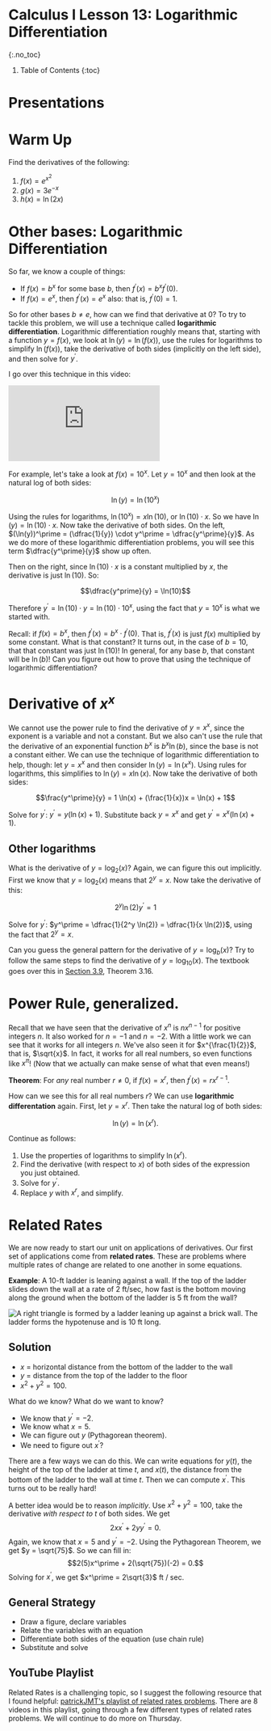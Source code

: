 # Calculus I Lesson 13: Logarithmic Differentiation
{:.no_toc}

1. Table of Contents
{:toc}

# Presentations

# Warm Up

Find the derivatives of the following:

1. $f(x) = e^{x^2}$
2. $g(x) = 3e^{-x}$
3. $h(x) = \ln(2x)$

# Other bases: Logarithmic Differentiation

So far, we know a couple of things:

* If $f(x) = b^x$ for some base $b$, then $f^\prime(x) = b^x f^\prime(0)$.
* If $f(x) = e^x$, then $f^\prime(x) = e^x$ also: that is, $f^\prime(0) = 1$.

So for other bases $b \neq e$, how can we find that derivative at $0$? To try to tackle this problem, we will use a technique called **logarithmic differentiation**. Logarithmic differentiation roughly means that, starting with a function $y = f(x)$, we look at $\ln(y) = \ln(f(x))$, use the rules for logarithms to simplify $\ln(f(x))$, take the derivative of both sides (implicitly on the left side), and then solve for $y^\prime$.

I go over this technique in this video:

<div class="youtube-container">
<iframe src="https://www.youtube.com/embed/eaMeqp_L7Ec" frameborder="0" allow="accelerometer; autoplay; clipboard-write; encrypted-media; gyroscope; picture-in-picture"></iframe>
</div>

For example, let's take a look at $f(x) = 10^x$. Let $y = 10^x$ and then look at the natural log of both sides:

$$\ln(y) = \ln(10^x)$$

Using the rules for logarithms, $\ln(10^x) = x \ln(10)$, or $\ln(10) \cdot x$. So we have $\ln(y) = \ln(10) \cdot x$. Now take the derivative of both sides. On the left, $(\ln(y))^\prime = (\dfrac{1}{y}) \cdot y^\prime = \dfrac{y^\prime}{y}$. As we do more of these logarithmic differentiation problems, you will see this term $\dfrac{y^\prime}{y}$ show up often.

Then on the right, since $\ln(10) \cdot x$ is a constant multiplied by $x$, the derivative is just $\ln(10)$. So:

$$\dfrac{y^prime}{y} = \ln(10)$$

Therefore $y^\prime = \ln(10) \cdot y = \ln(10) \cdot 10^x$, using the fact that $y = 10^x$ is what we started with.

Recall: if $f(x) = b^x$, then $f^\prime(x) = b^x \cdot f^\prime(0)$. That is, $f^\prime(x)$ is just $f(x)$ multiplied by some constant. What is that constant? It turns out, in the case of $b = 10$, that that constant was just $\ln(10)$! In general, for any base $b$, that constant will be $\ln(b)$! Can you figure out how to prove that using the technique of logarithmic differentiation?

# Derivative of $x^x$

We cannot use the power rule to find the derivative of $y = x^x$, since the exponent is a variable and not a constant. But we also can't use the rule that the derivative of an exponential function $b^x$ is $b^x \ln(b)$, since the base is not a constant either. We can use the technique of logarithmic differentiation to help, though: let $y = x^x$ and then consider $\ln(y) = \ln(x^x)$. Using rules for logarithms, this simplifies to $\ln(y) = x \ln(x)$. Now take the derivative of both sides:

$$\frac{y^\prime}{y} = 1 \ln(x) + (\frac{1}{x})x = \ln(x) + 1$$

Solve for $y^\prime$: $y^\prime = y(\ln(x) + 1)$. Substitute back $y = x^x$ and get $y^\prime = x^x (\ln(x) + 1)$.

## Other logarithms

What is the derivative of $y = \log_2(x)$? Again, we can figure this out implicitly. First we know that $y = \log_2(x)$ means that $2^y = x$. Now take the derivative of this:

$$2^y \ln(2) y^\prime = 1$$

Solve for $y^\prime$: $y^\prime = \dfrac{1}{2^y \ln(2)} = \dfrac{1}{x \ln(2)}$, using the fact that $2^y = x$.

Can you guess the general pattern for the derivative of $y = \log_b(x)$? Try to follow the same steps to find the derivative of $y = \log_{10}(x)$. The textbook goes over this in [Section 3.9](https://openstax.org/books/calculus-volume-1/pages/3-9-derivatives-of-exponential-and-logarithmic-functions), Theorem 3.16.

# Power Rule, generalized.

Recall that we have seen that the derivative of $x^n$ is $n x^{n-1}$ for positive integers $n$. It also worked for $n = -1$ and $n = -2$. With a little work we can see that it works for all integers $n$. We've also seen it for $x^{\frac{1}{2}}$, that is, $\sqrt{x}$. In fact, it works for all real numbers, so even functions like $x^\pi$! (Now that we actually can make sense of what that even means!)

**Theorem**: For *any* real number $r \neq 0$, if $f(x) = x^r$, then $f^\prime(x) = r x^{r - 1}$.

How can we see this for all real numbers $r$? We can use **logarithmic differentation** again. First, let $y = x^r$. Then take the natural log of both sides:

$$\ln(y) = \ln(x^r).$$

Continue as follows:

1. Use the properties of logarithms to simplify $\ln(x^r)$.
2. Find the derivative (with respect to $x$) of both sides of the expression you just obtained.
3. Solve for $y^\prime$.
4. Replace $y$ with $x^r$, and simplify.

# Related Rates

We are now ready to start our unit on applications of derivatives. Our first set of applications come from **related rates**. These are problems where multiple rates of change are related to one another in some equations.

**Example**: A 10-ft ladder is leaning against a wall. If the top of the ladder slides down the wall at a rate of 2 ft/sec, how fast is the bottom moving along the ground when the bottom of the ladder is 5 ft from the wall?

<img src="https://openstax.org/resources/5985bce6625143cae885714f862041da23457e09" data-media-type="image/jpeg" alt="A right triangle is formed by a ladder leaning up against a brick wall. The ladder forms the hypotenuse and is 10 ft long." />

## Solution

* $x$ = horizontal distance from the bottom of the ladder to the wall
* $y$ = distance from the top of the ladder to the floor
* $x^2 + y^2 = 100$.

What do we know? What do we want to know?

* We know that $y^\prime = -2$.
* We know what $x = 5$.
* We can figure out $y$ (Pythagorean theorem).
* We need to figure out $x^\prime$?

There are a few ways we can do this. We can write equations for $y(t)$, the height of the top of the ladder at time $t$, and $x(t)$, the distance from the bottom of the ladder to the wall at time $t$. Then we can compute $x^\prime$. This turns out to be really hard!

A better idea would be to reason *implicitly*. Use $x^2 + y^2 = 100$, take the derivative *with respect to $t$* of both sides. We get $$2xx^\prime + 2yy^\prime = 0.$$ Again, we know that $x = 5$ and $y^\prime = -2$. Using the Pythagorean Theorem, we get $y = \sqrt{75}$. So we can fill in: $$2(5)x^\prime + 2(\sqrt{75})(-2) = 0.$$ Solving for $x^\prime$, we get $x^\prime = 2\sqrt{3}$ ft / sec.

## General Strategy

* Draw a figure, declare variables
* Relate the variables with an equation
* Differentiate both sides of the equation (use chain rule)
* Substitute and solve

## YouTube Playlist

Related Rates is a challenging topic, so I suggest the following resource that I found helpful: [patrickJMT's playlist of related rates problems](https://www.youtube.com/watch?v=jv4gTxWqeBE&list=PLDC0E2E78840869A5). There are 8 videos in this playlist, going through a few different types of related rates problems. We will continue to do more on Thursday.
